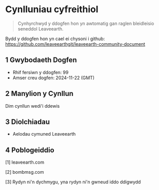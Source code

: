 # Cynlluniau cyfreithiol

>Cynhyrchwyd y ddogfen hon yn awtomatig gan raglen bleidleisio seneddol Leaveearth.

Bydd y ddogfen hon yn cael ei chysoni i github: https://github.com/leaveearthgit/leaveearth-community-document

## 1 Gwybodaeth Dogfen

- Rhif fersiwn y ddogfen: 99
- Amser creu dogfen: 2024-11-22 (GMT)

## 2 Manylion y Cynllun

Dim cynllun wedi'i ddewis

## 3 Diolchiadau
* Aelodau cymuned Leaveearth

## 4 Poblogeiddio
[1] leaveearth.com

[2] bombmsg.com

[3] Rydyn ni'n dychmygu, yna rydyn ni'n gwneud iddo ddigwydd